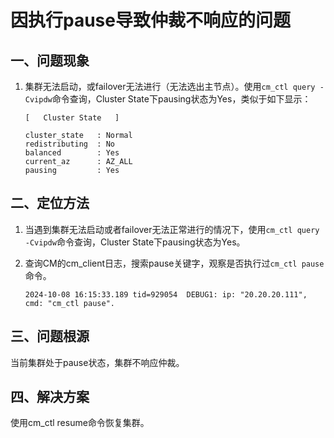 # 因执行pause导致仲裁不响应的问题

## 一、问题现象
1.  集群无法启动，或failover无法进行（无法选出主节点）。使用`cm_ctl query -Cvipdw`命令查询，Cluster State下pausing状态为Yes，类似于如下显示：

    ```shell
    [   Cluster State   ]

    cluster_state   : Normal
    redistributing  : No
    balanced        : Yes
    current_az      : AZ_ALL
    pausing         : Yes
    ```
## 二、定位方法
1.  当遇到集群无法启动或者failover无法正常进行的情况下，使用`cm_ctl query -Cvipdw`命令查询，Cluster State下pausing状态为Yes。

2.  查询CM的cm_client日志，搜索pause关键字，观察是否执行过`cm_ctl pause`命令。
    ```shell
    2024-10-08 16:15:33.189 tid=929054  DEBUG1: ip: "20.20.20.111", cmd: "cm_ctl pause".
    ```

## 三、问题根源
当前集群处于pause状态，集群不响应仲裁。

## 四、解决方案
使用cm_ctl resume命令恢复集群。